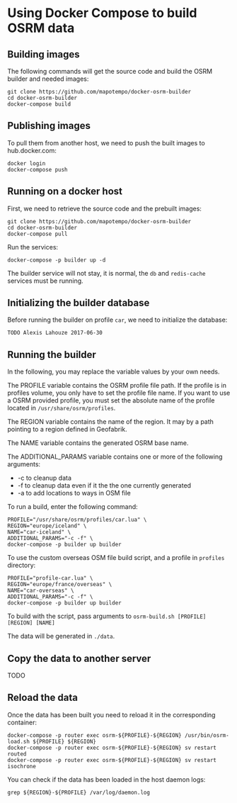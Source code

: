 Using Docker Compose to build OSRM data
=======================================

Building images
---------------

The following commands will get the source code and build the OSRM builder
and needed images:

    git clone https://github.com/mapotempo/docker-osrm-builder
    cd docker-osrm-builder
    docker-compose build

Publishing images
-----------------

To pull them from another host, we need to push the built images to
hub.docker.com:

    docker login
    docker-compose push

Running on a docker host
------------------------

First, we need to retrieve the source code and the prebuilt images:

    git clone https://github.com/mapotempo/docker-osrm-builder
    cd docker-osrm-builder
    docker-compose pull

Run the services:

    docker-compose -p builder up -d

The builder service will not stay, it is normal, the `db` and `redis-cache`
services must be running.

Initializing the builder database
---------------------------------

Before running the builder on profile `car`, we need to initialize the
database:

    TODO Alexis Lahouze 2017-06-30

Running the builder
-------------------

In the following, you may replace the variable values by your own needs.

The PROFILE variable contains the OSRM profile file path.
If the profile is in profiles volume, you only have to set the profile file
name.
If you want to use a OSRM provided profile, you must set the absolute name of
the profile located in `/usr/share/osrm/profiles`.

The REGION variable contains the name of the region. It may by a path pointing to
a region defined in Geofabrik.

The NAME variable contains the generated OSRM base name.

The ADDITIONAL_PARAMS variable contains one or more of the following arguments:
  - -c to cleanup data
  - -f to cleanup data even if it the the one currently generated
  - -a to add locations to ways in OSM file

To run a build, enter the following command:

    PROFILE="/usr/share/osrm/profiles/car.lua" \
    REGION="europe/iceland" \
    NAME="car-iceland" \
    ADDITIONAL_PARAMS="-c -f" \
    docker-compose -p builder up builder

To use the custom overseas OSM file build script, and a profile in `profiles`
directory:

    PROFILE="profile-car.lua" \
    REGION="europe/france/overseas" \
    NAME="car-overseas" \
    ADDITIONAL_PARAMS="-c -f" \
    docker-compose -p builder up builder

To build with the script, pass arguments to `osrm-build.sh [PROFILE] [REGION] [NAME]`

The data will be generated in `./data`.

Copy the data to another server
-------------------------------

TODO

Reload the data
---------------

Once the data has been built you need to reload it in the corresponding
container:

    docker-compose -p router exec osrm-${PROFILE}-${REGION} /usr/bin/osrm-load.sh ${PROFILE} ${REGION}
    docker-compose -p router exec osrm-${PROFILE}-${REGION} sv restart routed
    docker-compose -p router exec osrm-${PROFILE}-${REGION} sv restart isochrone

You can check if the data has been loaded in the host daemon logs:

    grep ${REGION}-${PROFILE} /var/log/daemon.log
